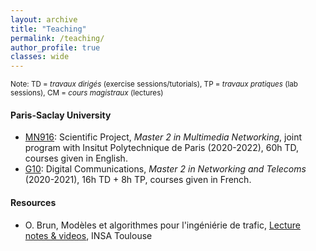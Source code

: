 ```yaml
---
layout: archive
title: "Teaching"
permalink: /teaching/
author_profile: true
classes: wide
---
```


<small>Note: TD = *travaux dirigés* (exercise sessions/tutorials), TP = *travaux pratiques* (lab sessions), CM = *cours magistraux* (lectures)</small>

#### Paris-Saclay University
* [MN916](https://www.universite-paris-saclay.fr/en/education/master/electrical-engineering/m2-multimedia-networking): Scientific Project, *Master 2 in Multimedia Networking*, joint program with Insitut Polytechnique de Paris (2020-2022), 60h TD, courses given in English.
* [G10](https://www.universite-paris-saclay.fr/formation/master/electronique-energie-electrique-automatique/m2-reseaux-et-telecoms): Digital Communications, *Master 2 in Networking and Telecoms* (2020-2021), 16h TD + 8h TP, courses given in French.

#### Resources
* O. Brun, Modèles et algorithmes pour l'ingéniérie de trafic, [Lecture notes & videos](https://luuquangtrung.github.io/teaching/resources/brun/), INSA Toulouse
